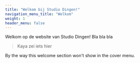 ```yaml
---
title: "Welkom bij Studio Dingen!"
navigation_menu_title: "Welkom"
weight: 1
header_menu: false
---
```


Welkom op de website van Studio Dingen! Bla bla bla

> Kaya zei iets hier

By the way this welcome section won't show in the cover menu.
